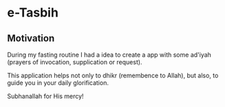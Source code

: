 # e-Tasbih
## Motivation

During my fasting routine I had a idea to create a app with some ad'iyah (prayers of invocation, supplication or request). 

This application helps not only to dhikr (remembence to Allah), but also, to guide you in your daily glorification.

Subhanallah for His mercy!